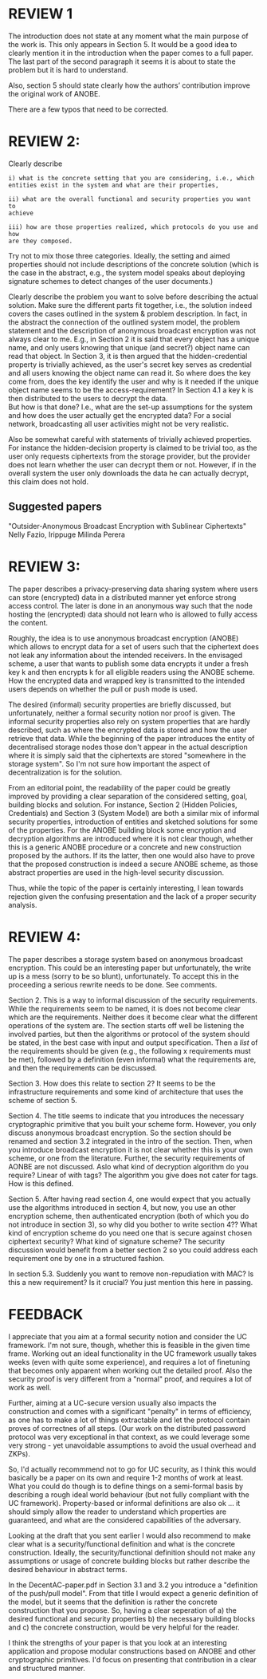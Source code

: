 REVIEW 1
===============================================================================

The introduction does not state at any moment what the main purpose of the work 
is. This only appears in Section 5. It would be a good idea to clearly mention 
it in the introduction when the paper comes to a full paper.
The last part of the second paragraph it seems it is about to state the 
problem  but it is hard to understand.

Also, section 5 should state clearly how the authors’ contribution
improve the original work of ANOBE.

There are a few typos that need to be corrected.


REVIEW 2:
===============================================================================

Clearly describe

    i) what is the concrete setting that you are considering, i.e., which 
    entities exist in the system and what are their properties,

    ii) what are the overall functional and security properties you want to 
    achieve

    iii) how are those properties realized, which protocols do you use and how 
    are they composed.

Try not to mix those three categories. Ideally, the setting and aimed 
properties should not include descriptions of the concrete solution (which is 
the case in the abstract, e.g., the system model speaks about deploying 
signature schemes to detect changes of the user documents.)

Clearly describe the problem you want to solve before describing
the actual solution. Make sure the different parts fit together, i.e., the
solution indeed covers the cases outlined in the system & problem 
description.
In fact, in the abstract the connection of the outlined system model, the
problem statement and the description of anonymous broadcast encryption was 
not always clear to me. E.g., in Section 2 it is said that every object has 
a unique name, and only users knowing that unique (and secret?) object name 
can read that object. In Section 3, it is then argued that the 
hidden-credential property is trivially achieved, as the user's secret key 
serves as credential and all users knowing the object name can read it. So 
where does the key come from, does the key identify the user and why is it 
needed if the unique object name seems to be the access-requirement?
In Section 4.1 a key k is then distributed to the users to decrypt the data.  
But how is that done? I.e., what are the set-up assumptions for the system 
and how does the user actually get the encrypted data? For a social network, 
broadcasting all user activities might not be very realistic.

Also be somewhat careful with statements of trivially achieved properties.  For
instance the hidden-decision property is claimed to be trivial too, as the user
only requests ciphertexts from the storage provider, but the provider does not
learn whether the user can decrypt them or not.
However, if in the overall system the user only downloads the data he can 
actually decrypt, this claim does not hold.

Suggested papers
-------------------------------------------------------------------------------

"Outsider-Anonymous Broadcast Encryption with Sublinear Ciphertexts"
Nelly Fazio, Irippuge Milinda Perera


REVIEW 3:
===============================================================================

The paper describes a privacy-preserving data sharing system where users
can store (encrypted) data in a distributed manner yet enforce strong
access control. The later is done in an anonymous way such that the node
hosting the (encrypted) data should not learn who is allowed to fully
access the content.

Roughly, the idea is to use anonymous broadcast encryption (ANOBE) which
allows to encrypt data for a set of users such that the ciphertext
does not leak any information about the intended receivers. In the
envisaged scheme, a user that wants to publish some data encrypts it
under a fresh key k and then encrypts k for all eligible readers using
the ANOBE scheme. How the encrypted data and wrapped key is transmitted
to the intended users depends on whether the pull or push mode is used.

The desired (informal) security properties are briefly discussed, but
unfortunately, neither a formal security notion nor proof is given. The
informal security properties also rely on system properties that are
hardly described, such as where the encrypted data is stored and how the
user retrieve that data. While the beginning of the paper introduces the
entity of decentralised storage nodes those don't appear in the actual
description where it is simply said that the ciphertexts are stored
"somewhere in the storage system". So I'm not sure how important the
aspect of decentralization is for the solution.

From an editorial point, the readability of the paper could be greatly
improved by providing a clear separation of the considered setting, goal,
building blocks and solution. For instance, Section 2 (Hidden Policies,
Credentials) and  Section 3 (System Model) are both a similar mix of
informal security properties, introduction of entities and sketched
solutions for some of the properties. For the ANOBE building block some
encryption and decryption algorithms are introduced where it is not clear
though, whether this is a generic ANOBE procedure or a concrete and new
construction proposed by the authors. If its the latter, then one would
also have to prove that the proposed construction is indeed a secure
ANOBE scheme, as those abstract properties are used in the high-level
security discussion.

Thus, while the topic of the paper is certainly interesting, I lean
towards rejection given the confusing presentation and the lack of a
proper security analysis.


REVIEW 4:
===============================================================================

The paper describes a storage system based on anonymous broadcast
encryption.  This could be an interesting paper but unfortunately, the
write up is a mess (sorry to be so blunt), unfortunately.  To accept
this in the proceeding a serious rewrite needs to be done. See comments.

Section 2.  This is a way to informal discussion of the security
requirements. While the requirements seem to be named, it is does not
become clear which are the requirements. Neither does it become clear
what the different operations of the system are. The section starts
off well be listening the involved parties, but then the algorithms or
protocol of the system should be stated, in the best case with input and
output specification.  Then a *list* of the requirements should be given
(e.g., the following x requirements must be met), followed by a definition
(even informal)  what the requirements are, and then the requirements
can be discussed.

Section 3. How does this relate to section 2? It seems to be the
infrastructure requirements and some kind of architecture that uses the
scheme of section 5.

Section 4. The title seems to indicate that you introduces the necessary
cryptographic primitive that you built your scheme form. However, you
only discuss anonymous broadcast encryption. So the section should be
renamed and section 3.2 integrated in the intro of the section. Then,
when you introduce broadcast encryption it is not clear whether this
is your own scheme, or one from the literature.  Further, the security
requirements of AONBE are not discussed. Aslo what kind of decryption
algorithm do you require? Linear of with tags?  The algorithm you give
does not cater for tags. How is this defined.

Section 5. After having read section 4, one would expect that you actually
use the algorithms introduced in section 4, but now, you use an other
encryption scheme, then authenticated encryption (both of which you
do not introduce in section 3), so why did you bother to write section
4?? What kind of encryption scheme do you need one that is secure against
chosen ciphertext security? What kind of signature scheme?  The security
discussion would benefit from a better section 2 so you could address
each requirement one by one in a structured fashion.

In section 5.3. Suddenly you want to remove non-repudiation with MAC? Is
this a new requirement?  Is it crucial? You just mention this here
in passing.


FEEDBACK
===============================================================================

I appreciate that you aim at a formal security notion and consider the UC
framework. I'm not sure, though, whether this is feasible in the given time
frame. Working out an ideal functionality in the UC framework usually takes
weeks (even with quite some experience), and requires a lot of finetuning that
becomes only apparent when working out the detailed proof. Also the security
proof is very different from a "normal" proof, and requires a lot of work as
well.

Further, aiming at a UC-secure version usually also impacts the construction
and comes with a significant "penalty" in terms of efficiency, as one has to
make a lot of things extractable and let the protocol contain proves of
correctnes of all steps. (Our work on the distributed password protocol was
very exceptional in that context, as we could leverage some very strong - yet
unavoidable assumptions to avoid the usual overhead and ZKPs).

So, I'd actually recommmend not to go for UC security, as I think this would
basically be a paper on its own and require 1-2 months of work at least. What
you could do though is to define things on a semi-formal basis by describing a
rough ideal world behaviour (but not fully compliant with the UC framework).
Property-based or informal definitions are also ok ... it should simply allow
the reader to understand which properties are guaranteed, and what are the
considered capabilities of the adversary.

Looking at the draft that you sent earlier I would also recommend to make
clear what is a security/functional definition and what is the concrete
construction. Ideally, the security/functional definition should not make any
assumptions or usage of concrete building blocks but rather describe the
desired behaviour in abstract terms.

In the DecentAC-paper.pdf in Section 3.1 and 3.2 you introduce a "definition
of the push/pull model". From that title I would expect a generic definition
of the model, but it seems that the definition is rather the concrete
construction that you propose. So, having a clear seperation of a) the desired
functional and security properties b) the necessary building blocks and c) the
concrete construction, would be very helpful for the reader.

I think the strengths of your paper is that you look at an interesting
application and propose modular constructions based on ANOBE and other
cryptographic primitives. I'd focus on presenting that contribution in a clear
and structured manner.
